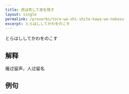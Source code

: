 ```yaml
---
title: 虎は死して皮を残す
layout: single
permalink: /proverbs/tora-wa-shi-shite-kawa-wo-nokosu
excerpt: とらはししてかわをのこす
---
```


とらはししてかわをのこす

## 解释

雁过留声，人过留名

## 例句


